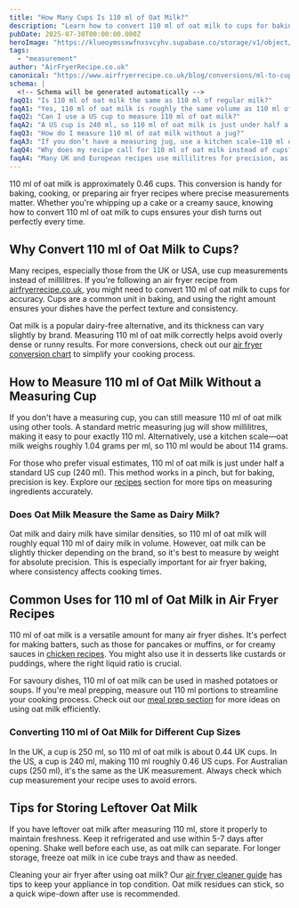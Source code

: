 ```yaml
---
title: "How Many Cups Is 110 ml of Oat Milk?"
description: "Learn how to convert 110 ml of oat milk to cups for baking and cooking with this simple guide. Perfect for air fryer recipes and meal prep."
pubDate: 2025-07-30T00:00:00.000Z
heroImage: "https://klueoymssxwfnxsvcyhv.supabase.co/storage/v1/object/public/Shmucket/how-many-cups-is-110-ml-of-oat-milk.webp"
tags:
  - "measurement"
author: "AirFryerRecipe.co.uk"
canonical: "https://www.airfryerrecipe.co.uk/blog/conversions/ml-to-cups/how-many-cups-is-110-ml-of-oat-milk"
schema: |
  <!-- Schema will be generated automatically -->
faqQ1: "Is 110 ml of oat milk the same as 110 ml of regular milk?"
faqA1: "Yes, 110 ml of oat milk is roughly the same volume as 110 ml of regular milk, as their densities are similar. However, oat milk may be slightly thicker depending on the brand, so for baking, weighing it (about 114 grams) ensures accuracy."
faqQ2: "Can I use a US cup to measure 110 ml of oat milk?"
faqA2: "A US cup is 240 ml, so 110 ml of oat milk is just under half a cup (about 0.46 cups). For precise baking, use a metric measuring jug or scale, as slight variations can affect recipes, especially in air fryer cooking."
faqQ3: "How do I measure 110 ml of oat milk without a jug?"
faqA3: "If you don’t have a measuring jug, use a kitchen scale—110 ml of oat milk weighs approximately 114 grams. Alternatively, a tablespoon holds about 15 ml, so 7 tablespoons plus 1 teaspoon will give you roughly 110 ml."
faqQ4: "Why does my recipe call for 110 ml of oat milk instead of cups?"
faqA4: "Many UK and European recipes use millilitres for precision, as cup sizes vary globally. Measuring 110 ml of oat milk ensures consistency, especially in air fryer baking, where exact liquid ratios impact texture and cooking time."
---
```

<p>110 ml of oat milk is approximately 0.46 cups. This conversion is handy for baking, cooking, or preparing air fryer recipes where precise measurements matter. Whether you're whipping up a cake or a creamy sauce, knowing how to convert 110 ml of oat milk to cups ensures your dish turns out perfectly every time.</p>

<h2>Why Convert 110 ml of Oat Milk to Cups?</h2>
<p>Many recipes, especially those from the UK or USA, use cup measurements instead of millilitres. If you're following an air fryer recipe from <a href=https://www.airfryerrecipe.co.uk>airfryerrecipe.co.uk</a>, you might need to convert 110 ml of oat milk to cups for accuracy. Cups are a common unit in baking, and using the right amount ensures your dishes have the perfect texture and consistency.</p>
<p>Oat milk is a popular dairy-free alternative, and its thickness can vary slightly by brand. Measuring 110 ml of oat milk correctly helps avoid overly dense or runny results. For more conversions, check out our <a href=https://www.airfryerrecipe.co.uk/air-fryer-conversion-chart>air fryer conversion chart</a> to simplify your cooking process.</p>

<h2>How to Measure 110 ml of Oat Milk Without a Measuring Cup</h2>
<p>If you don't have a measuring cup, you can still measure 110 ml of oat milk using other tools. A standard metric measuring jug will show millilitres, making it easy to pour exactly 110 ml. Alternatively, use a kitchen scale—oat milk weighs roughly 1.04 grams per ml, so 110 ml would be about 114 grams.</p>
<p>For those who prefer visual estimates, 110 ml of oat milk is just under half a standard US cup (240 ml). This method works in a pinch, but for baking, precision is key. Explore our <a href=https://www.airfryerrecipe.co.uk/recipes>recipes</a> section for more tips on measuring ingredients accurately.</p>

<h3>Does Oat Milk Measure the Same as Dairy Milk?</h3>
<p>Oat milk and dairy milk have similar densities, so 110 ml of oat milk will roughly equal 110 ml of dairy milk in volume. However, oat milk can be slightly thicker depending on the brand, so it's best to measure by weight for absolute precision. This is especially important for air fryer baking, where consistency affects cooking times.</p>

<h2>Common Uses for 110 ml of Oat Milk in Air Fryer Recipes</h2>
<p>110 ml of oat milk is a versatile amount for many air fryer dishes. It's perfect for making batters, such as those for pancakes or muffins, or for creamy sauces in <a href=https://www.airfryerrecipe.co.uk/recipe-category/chicken>chicken recipes</a>. You might also use it in desserts like custards or puddings, where the right liquid ratio is crucial.</p>
<p>For savoury dishes, 110 ml of oat milk can be used in mashed potatoes or soups. If you're meal prepping, measure out 110 ml portions to streamline your cooking process. Check out our <a href=https://www.airfryerrecipe.co.uk/recipe-category/meal-prep>meal prep section</a> for more ideas on using oat milk efficiently.</p>

<h3>Converting 110 ml of Oat Milk for Different Cup Sizes</h3>
<p>In the UK, a cup is 250 ml, so 110 ml of oat milk is about 0.44 UK cups. In the US, a cup is 240 ml, making 110 ml roughly 0.46 US cups. For Australian cups (250 ml), it's the same as the UK measurement. Always check which cup measurement your recipe uses to avoid errors.</p>

<h2>Tips for Storing Leftover Oat Milk</h2>
<p>If you have leftover oat milk after measuring 110 ml, store it properly to maintain freshness. Keep it refrigerated and use within 5-7 days after opening. Shake well before each use, as oat milk can separate. For longer storage, freeze oat milk in ice cube trays and thaw as needed.</p>
<p>Cleaning your air fryer after using oat milk? Our <a href=https://www.airfryerrecipe.co.uk/air-fryer-cleaner>air fryer cleaner guide</a> has tips to keep your appliance in top condition. Oat milk residues can stick, so a quick wipe-down after use is recommended.</p>
